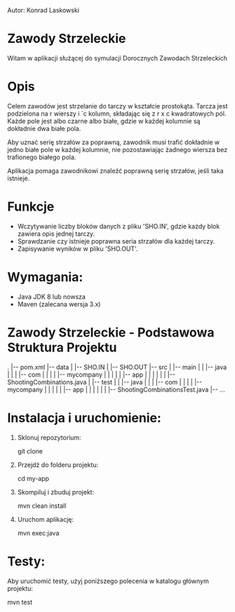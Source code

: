 
Autor: Konrad Laskowski 

# Zawody Strzeleckie

Witam w aplikacji służącej do symulacji Dorocznych Zawodach Strzeleckich

# Opis

Celem zawodów jest strzelanie do tarczy w kształcie prostokąta. Tarcza jest podzielona na r wierszy i `c kolumn, składając się z r x c kwadratowych pól. Każde pole jest albo czarne albo białe, gdzie w każdej kolumnie są dokładnie dwa białe pola. 

Aby uznać serię strzałów za poprawną, zawodnik musi trafić dokładnie w jedno białe pole w każdej kolumnie, nie pozostawiając żadnego wiersza bez trafionego białego pola.

Aplikacja pomaga zawodnikowi znaleźć poprawną serię strzałów, jeśli taka istnieje.

# Funkcje

- Wczytywanie liczby bloków danych z pliku 'SHO.IN', gdzie każdy blok zawiera opis jednej tarczy.
- Sprawdzanie czy istnieje poprawna seria strzałów dla każdej tarczy.
- Zapisywanie wyników w pliku 'SHO.OUT'.

# Wymagania:

- Java JDK 8 lub nowsza
- Maven (zalecana wersja 3.x)


# Zawody Strzeleckie - Podstawowa Struktura Projektu

.
|-- pom.xml
|-- data
|   |-- SHO.IN
|   |-- SHO.OUT
|-- src
|   |-- main
|   |   |-- java
|   |   |   |-- com
|   |   |   |   |-- mycompany
|   |   |   |   |   |-- app
|   |   |   |   |   |   |-- ShootingCombinations.java
|   |-- test
|   |   |-- java
|   |   |   |-- com
|   |   |   |   |-- mycompany
|   |   |   |   |   |-- app
|   |   |   |   |   |   |-- ShootingCombinationsTest.java
|-- ...



# Instalacja i uruchomienie:

1. Sklonuj repozytorium:
  
   git clone 

2. Przejdź do folderu projektu:

   cd my-app


3. Skompiluj i zbuduj projekt:
   
   mvn clean install
   

4. Uruchom aplikację:
   
   mvn exec:java

# Testy:

Aby uruchomić testy, użyj poniższego polecenia w katalogu głównym projektu:

   mvn test

